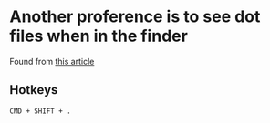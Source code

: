 
# Another proference is to see dot files when in the finder 


Found from [this article](https://ianlunn.co.uk/articles/quickly-showhide-hidden-files-mac-os-x-mavericks/)

## Hotkeys

` CMD + SHIFT + . `


